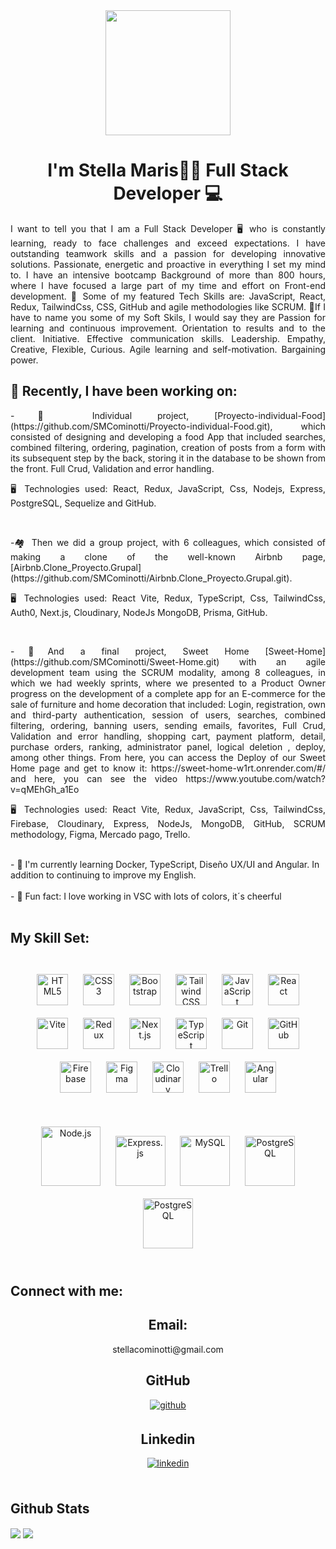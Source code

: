 <div align="center">
<img src="https://cdn-vana.com/cdn-cgi/image/width=640,format=auto,quality=80/https://storage.googleapis.com/vana-jobs-output/caae3b79-26b6-4f69-96f0-eb5e8c0c271b%2F94782212-327d-4a1a-b40b-45236f6508e5.png" align="center" height="200" width="200" />
</div>  
  

# <div align="center">I'm Stella Maris👩‍💻 Full Stack Developer 💻</div>  
<div align="justify">
<p> I want to tell you that I am a Full Stack Developer 🖥️ who is constantly learning, ready to face challenges and exceed expectations. I have outstanding teamwork skills and a passion for developing innovative solutions. Passionate, energetic and proactive in everything I set my mind to. I have an intensive bootcamp Background of more than 800 hours, where I have focused a large part of my time and effort on Front-end development.
🚀 Some of my featured Tech Skills are: JavaScript, React, Redux, TailwindCss, CSS, GitHub and agile methodologies like SCRUM.
🫶If I have to name you some of my Soft Skils, I would say they are Passion for learning and continuous improvement. Orientation to results and to the client. Initiative. Effective communication skills. Leadership. Empathy, Creative, Flexible, Curious. Agile learning and self-motivation. Bargaining power. </p>
</div>

 
##  🔭 Recently, I have been working on: 
<div align="justify">
<p>
-🍔 Individual project, [Proyecto-individual-Food](https://github.com/SMCominotti/Proyecto-individual-Food.git), which consisted of designing and developing a food App that included searches, combined filtering, ordering, pagination, creation of posts from a form with its subsequent step by the back, storing it in the database to be shown from the front. Full Crud, Validation and error handling.
</p> 
<p>
🖥️ Technologies used: React, Redux, JavaScript, Css, Nodejs, Express, PostgreSQL, Sequelize and GitHub.
</p> 
</div>
<br/> 
<div align="justify">
<p>
-🏘️ Then we did a group project, with 6 colleagues, which consisted of making a clone of the well-known Airbnb page, [Airbnb.Clone_Proyecto.Grupal](https://github.com/SMCominotti/Airbnb.Clone_Proyecto.Grupal.git).
</p>
<p>
🖥️ Technologies used: React Vite, Redux, TypeScript, Css, TailwindCss, Auth0, Next.js, Cloudinary, NodeJs MongoDB, Prisma, GitHub.
 </p> 
</div>
<br/> 
<div align="justify">
<p>
-🏡And a final project, Sweet Home [Sweet-Home](https://github.com/SMCominotti/Sweet-Home.git) with an agile development team using the SCRUM modality, among 8 colleagues, in which we had weekly sprints, where we presented to a Product Owner progress on the development of a complete app for an E-commerce for the sale of furniture and home decoration that included: Login, registration, own and third-party authentication, session of users, searches, combined filtering, ordering, banning users, sending emails, favorites, Full Crud, Validation and error handling, shopping cart, payment platform, detail, purchase orders, ranking, administrator panel, logical deletion , deploy, among other things. From here, you can access the Deploy of our Sweet Home page and get to know it: https://sweet-home-w1rt.onrender.com/#/ and here, you can see the video https://www.youtube.com/watch?v=qMEhGh_a1Eo
</p> 
<p>
🖥️ Technologies used: React Vite, Redux, JavaScript, Css, TailwindCss, Firebase, Cloudinary, Express, NodeJs, MongoDB, GitHub, SCRUM methodology, Figma, Mercado pago, Trello.
</p>
</div>
<br/> 
- 👀 I'm currently learning Docker, TypeScript, Diseño UX/UI and Angular. In addition to continuing to improve my English.
<br/> 
<br/> 
- 🌈 Fun fact: I love working in VSC with lots of colors, it´s cheerful  
  

<br/>  
<br/> 

## My Skill Set:  
<br>



 
<div align="center">
<a href="https://html.com/html5/" target="_blank"><img style="margin: 10px" src="https://profilinator.rishav.dev/skills-assets/html5-original-wordmark.svg" alt="HTML5" height="50" /></a>
<a href="https://www.w3schools.com/css/" target="_blank"><img style="margin: 10px" src="https://profilinator.rishav.dev/skills-assets/css3-original-wordmark.svg" alt="CSS3" height="50" /></a>
<a href="https://getbootstrap.com/docs/3.4/javascript/" target="_blank"><img style="margin: 10px" src="https://profilinator.rishav.dev/skills-assets/bootstrap-plain.svg" alt="Bootstrap" height="50" /></a>
<a href="https://www.tailwindcss.com/" target="_blank"><img style="margin: 10px" src="https://profilinator.rishav.dev/skills-assets/tailwindcss.svg" alt="Tailwind CSS" height="50" /></a>
<a href="https://www.javascript.com/" target="_blank"><img style="margin: 10px" src="https://profilinator.rishav.dev/skills-assets/javascript-original.svg" alt="JavaScript" height="50" /></a>
<a href="https://reactjs.org/" target="_blank"><img style="margin: 10px" src="https://profilinator.rishav.dev/skills-assets/react-original-wordmark.svg" alt="React" height="50" /></a>
<a href="https://vitejs.dev/" target="_blank"><img style="margin: 10px" src="https://tse4.mm.bing.net/th?id=OIP.sjmTj1vtTlo_PKXhRYqHPgHaHa&pid=Api&P=0&h=180" alt="Vite" height="50" /></a>  
<a href="https://redux.js.org/" target="_blank"><img style="margin: 10px" src="https://profilinator.rishav.dev/skills-assets/redux-original.svg" alt="Redux" height="50" /></a>
<a href="https://nextjs.org/" target="_blank"><img style="margin: 10px" src="https://tse2.mm.bing.net/th?id=OIP.KhEi6z8wYQZVa0IFYmaUXAHaHa&pid=Api&P=0&h=180" alt="Next.js" height="50" /></a>
<a href="https://www.typescriptlang.org/" target="_blank"><img style="margin: 10px" src="https://profilinator.rishav.dev/skills-assets/typescript-original.svg" alt="TypeScript" height="50" /></a>
<a href="https://git-scm.com/" target="_blank"><img style="margin: 10px" src="https://profilinator.rishav.dev/skills-assets/git-scm-icon.svg" alt="Git" height="50" /></a>
<a href="https://github.com/" target="_blank"><img style="margin: 10px" src="https://play-lh.googleusercontent.com/PCpXdqvUWfCW1mXhH1Y_98yBpgsWxuTSTofy3NGMo9yBTATDyzVkqU580bfSln50bFU=w240-h480-rw" alt="GitHub" height="50" /></a>
<a href="https://firebase.google.com/" target="_blank"><img style="margin: 10px" src="https://profilinator.rishav.dev/skills-assets/firebase.png" alt="Firebase" height="50" /></a>
<a href="https://www.figma.com/" target="_blank"><img style="margin: 10px" src="https://profilinator.rishav.dev/skills-assets/figma-icon.svg" alt="Figma" height="50" /></a>
<a href="https://cloudinary.com/" target="_blank"><img style="margin: 10px" src="https://s3.amazonaws.com/awsmp-logos/cloudinary.png" alt="Cloudinary" height="50" /></a>
<a href="https://trello.com/" target="_blank"><img style="margin: 10px" src="https://logosmarcas.net/wp-content/uploads/2021/03/Trello-Logo-650x366.png" alt="Trello" height="50" /></a>
<a href="https://angular.io/" target="_blank"><img style="margin: 10px" src="https://openclipart.org/image/2400px/svg_to_png/272339/angular.png" alt="Angular" height="50" /></a>
</div>

</td><td valign="top" width="33%">

<br>
<br>
 
<div align="center">  
<a href="https://nodejs.org/" target="_blank"><img style="margin: 10px" src="https://profilinator.rishav.dev/skills-assets/nodejs-original-wordmark.svg" alt="Node.js" height="95" /></a>  
<a href="https://expressjs.com/" target="_blank"><img style="margin: 10px" src="https://profilinator.rishav.dev/skills-assets/express-original-wordmark.svg" alt="Express.js" height="80" /></a>  
<a href="https://www.mysql.com/" target="_blank"><img style="margin: 10px" src="https://profilinator.rishav.dev/skills-assets/mysql-original-wordmark.svg" alt="MySQL" height="80" /></a>  
<a href="https://www.postgresql.org/" target="_blank"><img style="margin: 10px" src="https://profilinator.rishav.dev/skills-assets/postgresql-original-wordmark.svg" alt="PostgreSQL" height="80" /></a>  
<a href="https://www.docker.com/" target="_blank"><img style="margin: 10px" src="https://www.hamrodev.com/images/BLOGPOSTS---EN/docker-joomla/logo-docker.jpg" alt="PostgreSQL" height="80" /></a>
</div>
</td><td valign="top" width="33%">


<br/>  

## Connect with me:

<div align="center"> 
<h2> Email:</h2>
stellacominotti@gmail.com
<h2> GitHub</h2>
<a href="https://github.com/SMCominotti" target="_blank">
<img src=https://img.shields.io/badge/github-%2324292e.svg?&style=for-the-badge&logo=github&logoColor=white alt=github style="margin-bottom: 5px;" />
</a>
<h2>Linkedin</h2>
<a href="https://linkedin.com/in/https://www.linkedin.com/in/stella-maris-cominotti/" target="_blank">
<img src=https://img.shields.io/badge/linkedin-%231E77B5.svg?&style=for-the-badge&logo=linkedin&logoColor=white alt=linkedin style="margin-bottom: 5px;" />
</a>  
</div>  
  

<br/>  


## Github Stats  

<div>
  <img src="https://github-readme-stats.vercel.app/api?username=SMCominotti&show_icons=true&count_private=true&hide_border=true" align="center" />
  <img src="https://github-readme-stats.vercel.app/api/top-langs/?username=SMCominotti&theme=react&layout=compact&langs_count=6&include_all_commits=true" align="center" />
</div>




